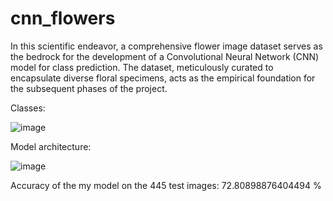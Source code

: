 # cnn_flowers

In this scientific endeavor, a comprehensive flower image dataset serves as the bedrock for the development of a Convolutional Neural Network (CNN) model for class prediction. The dataset, meticulously curated to encapsulate diverse floral specimens, acts as the empirical foundation for the subsequent phases of the project. 

Classes:
  
  ![image](https://github.com/sxvxmx/cnn_flowers/assets/115085796/5a2c5240-ebe8-4d83-9814-f327c71cca43)

Model architecture:
  
  ![image](https://github.com/sxvxmx/cnn_flowers/assets/115085796/267d82b9-39ef-4be2-830f-9686f3cb53cf)

Accuracy of the my model on the 445 test images: 72.80898876404494 %
